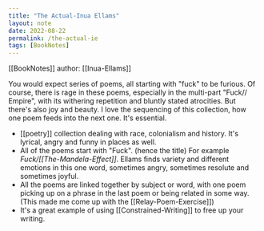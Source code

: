 ```yaml
---
title: "The Actual-Inua Ellams"
layout: note
date: 2022-08-22
permalink: /the-actual-ie
tags: [BookNotes]
---
```

 
 [[BookNotes]] author: [[Inua-Ellams]]

You would expect  series of poems, all starting with "fuck" to be furious. Of course, there is rage in these poems, especially in the multi-part "Fuck// Empire", with its withering repetition and bluntly stated atrocities. But there's also joy and beauty. I love the sequencing of this collection, how one poem feeds into the next one. It's essential.

-   [[poetry]] collection dealing with race, colonialism and history. It's lyrical, angry and funny in places as well.
-   All of the poems start with "Fuck". (hence the title) For example *Fuck/[[The-Mandela-Effect]]*. Ellams finds variety and different emotions in this one word, sometimes angry, sometimes resolute and sometimes joyful.
-   All the poems are linked together by subject or word, with one poem picking up on a phrase in the last poem or being related in some way. (This made me come up with the [[Relay-Poem-Exercise]])
-   It's a great example of using [[Constrained-Writing]] to free up your writing.
